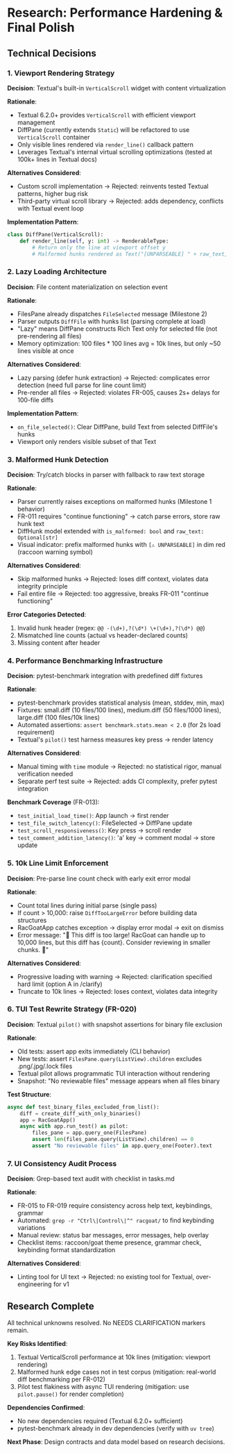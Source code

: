 # Research: Performance Hardening & Final Polish

## Technical Decisions

### 1. Viewport Rendering Strategy

**Decision**: Textual's built-in `VerticalScroll` widget with content virtualization

**Rationale**:
- Textual 6.2.0+ provides `VerticalScroll` with efficient viewport management
- DiffPane (currently extends `Static`) will be refactored to use `VerticalScroll` container
- Only visible lines rendered via `render_line()` callback pattern
- Leverages Textual's internal virtual scrolling optimizations (tested at 100k+ lines in Textual docs)

**Alternatives Considered**:
- Custom scroll implementation → Rejected: reinvents tested Textual patterns, higher bug risk
- Third-party virtual scroll library → Rejected: adds dependency, conflicts with Textual event loop

**Implementation Pattern**:
```python
class DiffPane(VerticalScroll):
    def render_line(self, y: int) -> RenderableType:
        # Return only the line at viewport offset y
        # Malformed hunks rendered as Text("[UNPARSEABLE] " + raw_text, style="dim red")
```

### 2. Lazy Loading Architecture

**Decision**: File content materialization on selection event

**Rationale**:
- FilesPane already dispatches `FileSelected` message (Milestone 2)
- Parser outputs `DiffFile` with hunks list (parsing complete at load)
- "Lazy" means DiffPane constructs Rich Text only for selected file (not pre-rendering all files)
- Memory optimization: 100 files * 100 lines avg = 10k lines, but only ~50 lines visible at once

**Alternatives Considered**:
- Lazy parsing (defer hunk extraction) → Rejected: complicates error detection (need full parse for line count limit)
- Pre-render all files → Rejected: violates FR-005, causes 2s+ delays for 100-file diffs

**Implementation Pattern**:
- `on_file_selected()`: Clear DiffPane, build Text from selected DiffFile's hunks
- Viewport only renders visible subset of that Text

### 3. Malformed Hunk Detection

**Decision**: Try/catch blocks in parser with fallback to raw text storage

**Rationale**:
- Parser currently raises exceptions on malformed hunks (Milestone 1 behavior)
- FR-011 requires "continue functioning" → catch parse errors, store raw hunk text
- DiffHunk model extended with `is_malformed: bool` and `raw_text: Optional[str]`
- Visual indicator: prefix malformed hunks with `[⚠ UNPARSEABLE]` in dim red (raccoon warning symbol)

**Alternatives Considered**:
- Skip malformed hunks → Rejected: loses diff context, violates data integrity principle
- Fail entire file → Rejected: too aggressive, breaks FR-011 "continue functioning"

**Error Categories Detected**:
1. Invalid hunk header (regex: `@@ -(\d+),?(\d*) \+(\d+),?(\d*) @@`)
2. Mismatched line counts (actual vs header-declared counts)
3. Missing content after header

### 4. Performance Benchmarking Infrastructure

**Decision**: pytest-benchmark integration with predefined diff fixtures

**Rationale**:
- pytest-benchmark provides statistical analysis (mean, stddev, min, max)
- Fixtures: small.diff (10 files/100 lines), medium.diff (50 files/1000 lines), large.diff (100 files/10k lines)
- Automated assertions: `assert benchmark.stats.mean < 2.0` (for 2s load requirement)
- Textual's `pilot()` test harness measures key press → render latency

**Alternatives Considered**:
- Manual timing with `time` module → Rejected: no statistical rigor, manual verification needed
- Separate perf test suite → Rejected: adds CI complexity, prefer pytest integration

**Benchmark Coverage** (FR-013):
- `test_initial_load_time()`: App launch → first render
- `test_file_switch_latency()`: FileSelected → DiffPane update
- `test_scroll_responsiveness()`: Key press → scroll render
- `test_comment_addition_latency()`: 'a' key → comment modal → store update

### 5. 10k Line Limit Enforcement

**Decision**: Pre-parse line count check with early exit error modal

**Rationale**:
- Count total lines during initial parse (single pass)
- If count > 10,000: raise `DiffTooLargeError` before building data structures
- RacGoatApp catches exception → display error modal → exit on dismiss
- Error message: "🦝 This diff is too large! RacGoat can handle up to 10,000 lines, but this diff has {count}. Consider reviewing in smaller chunks. 🐐"

**Alternatives Considered**:
- Progressive loading with warning → Rejected: clarification specified hard limit (option A in /clarify)
- Truncate to 10k lines → Rejected: loses context, violates data integrity

### 6. TUI Test Rewrite Strategy (FR-020)

**Decision**: Textual `pilot()` with snapshot assertions for binary file exclusion

**Rationale**:
- Old tests: assert app exits immediately (CLI behavior)
- New tests: assert `FilesPane.query(ListView).children` excludes .png/.jpg/.lock files
- Textual pilot allows programmatic TUI interaction without rendering
- Snapshot: "No reviewable files" message appears when all files binary

**Test Structure**:
```python
async def test_binary_files_excluded_from_list():
    diff = create_diff_with_only_binaries()
    app = RacGoatApp()
    async with app.run_test() as pilot:
        files_pane = app.query_one(FilesPane)
        assert len(files_pane.query(ListView).children) == 0
        assert "No reviewable files" in app.query_one(Footer).text
```

### 7. UI Consistency Audit Process

**Decision**: Grep-based text audit with checklist in tasks.md

**Rationale**:
- FR-015 to FR-019 require consistency across help text, keybindings, grammar
- Automated: `grep -r "Ctrl\|Control\|^" racgoat/` to find keybinding variations
- Manual review: status bar messages, error messages, help overlay
- Checklist items: raccoon/goat theme presence, grammar check, keybinding format standardization

**Alternatives Considered**:
- Linting tool for UI text → Rejected: no existing tool for Textual, over-engineering for v1

## Research Complete

All technical unknowns resolved. No NEEDS CLARIFICATION markers remain.

**Key Risks Identified**:
1. Textual VerticalScroll performance at 10k lines (mitigation: viewport rendering)
2. Malformed hunk edge cases not in test corpus (mitigation: real-world diff benchmarking per FR-012)
3. Pilot test flakiness with async TUI rendering (mitigation: use `pilot.pause()` for render completion)

**Dependencies Confirmed**:
- No new dependencies required (Textual 6.2.0+ sufficient)
- pytest-benchmark already in dev dependencies (verify with `uv tree`)

**Next Phase**: Design contracts and data model based on research decisions.
